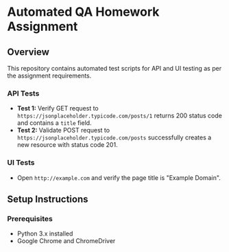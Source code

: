 # Automated QA Homework Assignment

## Overview
This repository contains automated test scripts for API and UI testing as per the assignment requirements.

### API Tests
- **Test 1:** Verify GET request to `https://jsonplaceholder.typicode.com/posts/1` returns 200 status code and contains a `title` field.
- **Test 2:** Validate POST request to `https://jsonplaceholder.typicode.com/posts` successfully creates a new resource with status code 201.

### UI Tests
- Open `http://example.com` and verify the page title is "Example Domain".

## Setup Instructions

### Prerequisites
- Python 3.x installed
- Google Chrome and ChromeDriver
